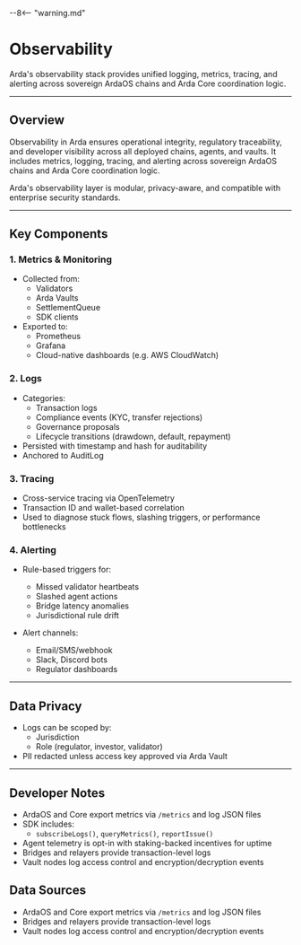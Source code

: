 --8<-- "warning.md"

# Observability

Arda's observability stack provides unified logging, metrics, tracing, and alerting across sovereign ArdaOS chains and Arda Core coordination logic.

---

## Overview

Observability in Arda ensures operational integrity, regulatory traceability, and developer visibility across all deployed chains, agents, and vaults. It includes metrics, logging, tracing, and alerting across sovereign ArdaOS chains and Arda Core coordination logic.

Arda's observability layer is modular, privacy-aware, and compatible with enterprise security standards.

---

## Key Components

### 1. **Metrics & Monitoring**

- Collected from:
  - Validators
  - Arda Vaults
  - SettlementQueue
  - SDK clients
- Exported to:
  - Prometheus
  - Grafana
  - Cloud-native dashboards (e.g. AWS CloudWatch)

### 2. **Logs**

- Categories:
  - Transaction logs
  - Compliance events (KYC, transfer rejections)
  - Governance proposals
  - Lifecycle transitions (drawdown, default, repayment)
- Persisted with timestamp and hash for auditability
- Anchored to AuditLog

### 3. **Tracing**

- Cross-service tracing via OpenTelemetry
- Transaction ID and wallet-based correlation
- Used to diagnose stuck flows, slashing triggers, or performance bottlenecks

### 4. **Alerting**

- Rule-based triggers for:
  - Missed validator heartbeats
  - Slashed agent actions
  - Bridge latency anomalies
  - Jurisdictional rule drift

- Alert channels:
  - Email/SMS/webhook
  - Slack, Discord bots
  - Regulator dashboards

---

## Data Privacy

- Logs can be scoped by:
  - Jurisdiction
  - Role (regulator, investor, validator)
- PII redacted unless access key approved via Arda Vault

---

## Developer Notes

- ArdaOS and Core export metrics via `/metrics` and log JSON files
- SDK includes:
  - `subscribeLogs()`, `queryMetrics()`, `reportIssue()`
- Agent telemetry is opt-in with staking-backed incentives for uptime
- Bridges and relayers provide transaction-level logs
- Vault nodes log access control and encryption/decryption events

## Data Sources

- ArdaOS and Core export metrics via `/metrics` and log JSON files
- Bridges and relayers provide transaction-level logs
- Vault nodes log access control and encryption/decryption events
